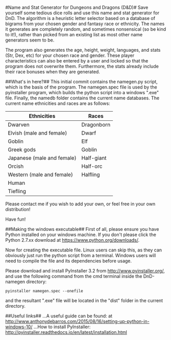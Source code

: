 #Name and Stat Generator for Dungeons and Dragons (D&D)#
Save yourself some tedious dice rolls and use this name and stat generator for DnD. The algorithm is a heuristic letter selector based on a database of bigrams from your chosen gender and fantasy race or ethnicity. The names it generates are completely random, and sometimes nonsensical (so be kind to it!), rather than picked from an existing list as most other name generators seem to be. 

The program also generates the age, height, weight, languages, and stats (Str, Dex, etc) for your chosen race and gender. These player characteristics can also be entered by a user and locked so that the program does not overwrite them. Furthermore, the stats already include their race bonuses when they are generated.

##What's in here?##
This initial commit contains the namegen.py script, which is the basis of the program. The namegen.spec file is used by the pyinstaller program, which builds the python script into a windows ".exe" file. Finally, the namedb folder contains the current name databases. The current name ethnicities and races are as follows:

Ethnicities  | Races
------------- | -------------
Dwarven  | Dragonborn
Elvish (male and female)  | Dwarf
Goblin | Elf
Greek gods | Goblin
Japanese (male and female) | Half-giant
Orcish | Half-orc
Western (male and female) | Halfling
 | Human
 | Tiefling

Please contact me if you wish to add your own, or feel free in your own distribution! 

Have fun!

##Making the windows executable##
First of all, please ensure you have Python installed on your windows machine. If you don't please click the Python 2.7.xx download at https://www.python.org/downloads/.

Now for creating the executable file. Linux users can skip this, as they can obviously just run the python script from a terminal. Windows users will need to compile the file and its dependencies before usage.

Please download and install PyInstaller 3.2 from http://www.pyinstaller.org/, and use the following command from the cmd terminal inside the DnD-namegen directory:

`pyinstaller namegen.spec --onefile`

and the resultant ".exe" file will be located in the "dist" folder in the current directory.

##Useful links##
...A useful guide can be found: at http://www.anthonydebarros.com/2015/08/16/setting-up-python-in-windows-10/
...How to install PyInstaller: http://pyinstaller.readthedocs.io/en/latest/installation.html


